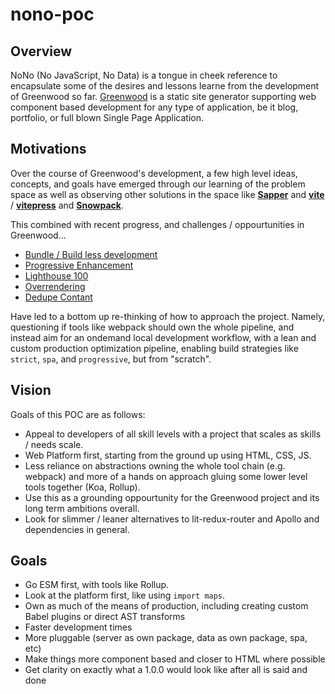 # nono-poc

## Overview
NoNo (No JavaScript, No Data) is a tongue in cheek reference to encapsulate some of the desires and lessons learne from the development of Greenwood so far.  [Greenwood](https://www.greenwoodjs.io/) is a static site generator supporting web component based development for any type of application, be it blog, portfolio, or full blown Single Page Application.


## Motivations
Over the course of Greenwood's development, a few high level ideas, concepts, and goals have emerged through our learning of the problem space as well as observing other solutions in the space like [**Sapper**](https://sapper.svelte.dev/) and [**vite**](https://github.com/vitejs/vite) / [**vitepress**](https://github.com/vuejs/vitepress) and [**Snowpack**](https://www.snowpack.dev/).


This combined with recent progress, and challenges / oppourtunities in Greenwood...
- [Bundle / Build less development](https://github.com/ProjectEvergreen/greenwood/issues/355)
- [Progressive Enhancement](https://github.com/ProjectEvergreen/greenwood/issues/354)
- [Lighthouse 100](https://github.com/ProjectEvergreen/greenwood/issues/411)
- [Overrendering](https://github.com/ProjectEvergreen/greenwood/issues/348)
- [Dedupe Contant](https://github.com/ProjectEvergreen/greenwood/issues/305)

Have led to a bottom up re-thinking of how to approach the project.  Namely, questioning if tools like webpack should own the whole pipeline, and instead aim for an ondemand local development workflow, with a lean and custom production optimization pipeline, enabling build strategies like `strict`, `spa`, and `progressive`, but from "scratch".

## Vision
Goals of this POC are as follows:
- Appeal to developers of all skill levels with a project that scales as skills / needs scale.
- Web Platform first, starting from the ground up using HTML, CSS, JS.
- Less reliance on abstractions owning the whole tool chain (e.g. webpack) and more of a hands on approach gluing some lower level tools together (Koa, Rollup).
- Use this as a grounding oppourtunity for the Greenwood project and its long term ambitions overall.
- Look for slimmer / leaner alternatives to lit-redux-router and Apollo and dependencies in general.

## Goals
- Go ESM first, with tools like Rollup.
- Look at the platform first, like using `import maps`.
- Own as much of the means of production, including creating custom Babel plugins or direct AST transforms
- Faster development times
- More pluggable (server as own package, data as own package, spa, etc)
- Make things more component based and closer to HTML where possible
- Get clarity on exactly what a 1.0.0 would look like after all is said and done